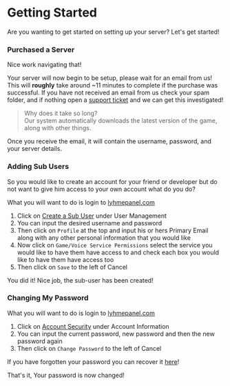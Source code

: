 # Getting Started

Are you wanting to get started on setting up your server? Let's get started!

### Purchased a Server

Nice work navigating that!

Your server will now begin to be setup, please wait for an email from us! This will **roughly** take around ~11 minutes to complete if the purchase was successful. If you have not received an email from us check your spam folder, and if nothing open a [support ticket](https://billing.lyhmehosting.com/submitticket.php?step=2&deptid=1) and we can get this investigated!

> Why does it take so long?   
> Our system automatically downloads the latest version of the game, along with other things.

Once you receive the email, it will contain the username, password, and your server details.

### Adding Sub Users <a id="creating-a-sub-account"></a>

So you would like to create an account for your friend or developer but do not want to give him access to your own account what do you do?

What you will want to do is login to [lyhmepanel.com](https://lyhmepanel.com)

1. Click on [Create a Sub User](http://lyhmepanel.com/Interface/Base/CreateSubUser.aspx) under User Management
2. You can input the desired username and password
3. Then click on `Profile` at the top and input his or hers Primary Email along with any other personal information that you would like
4. Now click on `Game/Voice Service Permissions` select the service you would like to have them have access to and check each box you would like to have them have access too
5. Then click on `Save` to the left of Cancel

You did it! Nice job, the sub-user has been created!

### Changing My Password <a id="change-my-password"></a>

What you will want to do is login to [lyhmepanel.com](https://lyhmepanel.com)

1. Click on [Account Security](http://lyhmepanel.com/Interface/Base/ChangePassword.aspx) under Account Information
2. You can input the current password, new password and then the new password again
3. Then click on `Change Password` to the left of Cancel

If you have forgotten your password you can recover it [here](http://lyhmepanel.com/Interface/Base/PasswordRecovery.aspx)!

That's it, Your password is now changed!

